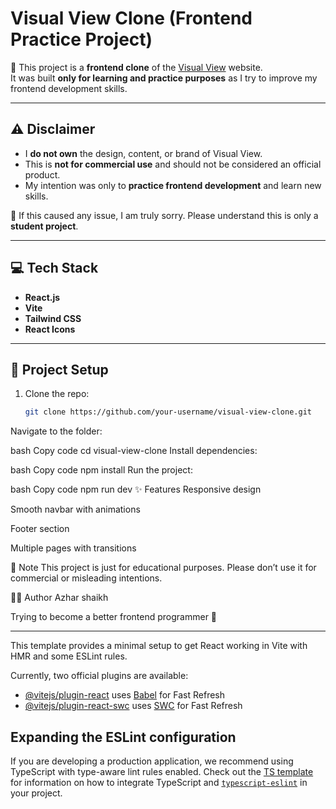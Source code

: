 # Visual View Clone (Frontend Practice Project)

🚀 This project is a **frontend clone** of the [Visual View](https://example.com) website.  
It was built **only for learning and practice purposes** as I try to improve my frontend development skills.

---

## ⚠️ Disclaimer
- I **do not own** the design, content, or brand of Visual View.  
- This is **not for commercial use** and should not be considered an official product.  
- My intention was only to **practice frontend development** and learn new skills.  

🙏 If this caused any issue, I am truly sorry. Please understand this is only a **student project**.

---

## 💻 Tech Stack
- **React.js**
- **Vite**
- **Tailwind CSS**
- **React Icons**

---

## 📂 Project Setup

1. Clone the repo:
   ```bash
   git clone https://github.com/your-username/visual-view-clone.git
Navigate to the folder:

bash
Copy code
cd visual-view-clone
Install dependencies:

bash
Copy code
npm install
Run the project:

bash
Copy code
npm run dev
✨ Features
Responsive design

Smooth navbar with animations

Footer section

Multiple pages with transitions

📌 Note
This project is just for educational purposes.
Please don’t use it for commercial or misleading intentions.

👨‍💻 Author
Azhar shaikh

Trying to become a better frontend programmer 🚀



---

This template provides a minimal setup to get React working in Vite with HMR and some ESLint rules.

Currently, two official plugins are available:

- [@vitejs/plugin-react](https://github.com/vitejs/vite-plugin-react/blob/main/packages/plugin-react) uses [Babel](https://babeljs.io/) for Fast Refresh
- [@vitejs/plugin-react-swc](https://github.com/vitejs/vite-plugin-react/blob/main/packages/plugin-react-swc) uses [SWC](https://swc.rs/) for Fast Refresh

## Expanding the ESLint configuration

If you are developing a production application, we recommend using TypeScript with type-aware lint rules enabled. Check out the [TS template](https://github.com/vitejs/vite/tree/main/packages/create-vite/template-react-ts) for information on how to integrate TypeScript and [`typescript-eslint`](https://typescript-eslint.io) in your project.
